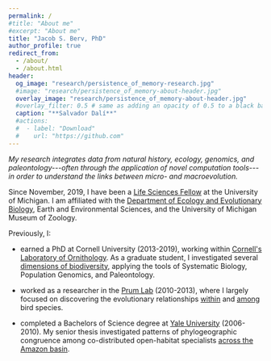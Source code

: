 ```yaml
---
permalink: /
#title: "About me"
#excerpt: "About me"
title: "Jacob S. Berv, PhD"
author_profile: true
redirect_from: 
  - /about/
  - /about.html
header:
  og_image: "research/persistence_of_memory-research.jpg"
  #image: "research/persistence_of_memory-about-header.jpg"
  overlay_image: "research/persistence_of_memory-about-header.jpg"
  #overlay_filter: 0.5 # same as adding an opacity of 0.5 to a black background
  caption: "**Salvador Dalí**"
  #actions:
  #  - label: "Download"
  #    url: "https://github.com"
---
```


*My research integrates data from natural history, ecology, genomics, and paleontology---often through the application of novel computation tools---in order to understand the links between micro- and macroevolution.*

Since November, 2019, I have been a [Life Sciences Fellow](https://lifescifellows.umich.edu/) at the University of Michigan. I am affiliated with the [Department of Ecology and Evolutionary Biology](https://lsa.umich.edu/eeb/people/postdoctoral-fellows/jacob-berv.html), Earth and Environmental Sciences, and the University of Michigan Museum of Zoology.

Previously, I:

-   earned a PhD at Cornell University (2013-2019), working within [Cornell's Laboratory of Ornithology](https://www.birds.cornell.edu/home/). As a graduate student, I investigated several [dimensions of biodiversity](https://www.proquest.com/openview/0944ba11c7dc9bdbfd11748cb2de4cfa/1?pq-origsite=gscholar&cbl=18750&diss=y), applying the tools of Systematic Biology, Population Genomics, and Paleontology.

-   worked as a researcher in the [Prum Lab](https://prumlab.yale.edu/) (2010-2013), where I largely focused on discovering the evolutionary relationships [within](https://www.sciencedirect.com/science/article/pii/S105579032100138X) and [among](https://www.nature.com/articles/nature15697) bird species.

-   completed a Bachelors of Science degree at [Yale University](https://eeb.yale.edu/) (2006-2010). My senior thesis investigated patterns of phylogeographic congruence among co-distributed open-habitat specialists [across the Amazon basin](https://jakeberv.github.io/publication/2021-03-08-vanEls_et_al_2021).
